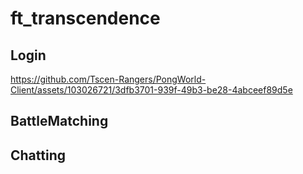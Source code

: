 # ft_transcendence

## Login
https://github.com/Tscen-Rangers/PongWorld-Client/assets/103026721/3dfb3701-939f-49b3-be28-4abceef89d5e

## BattleMatching


## Chatting
